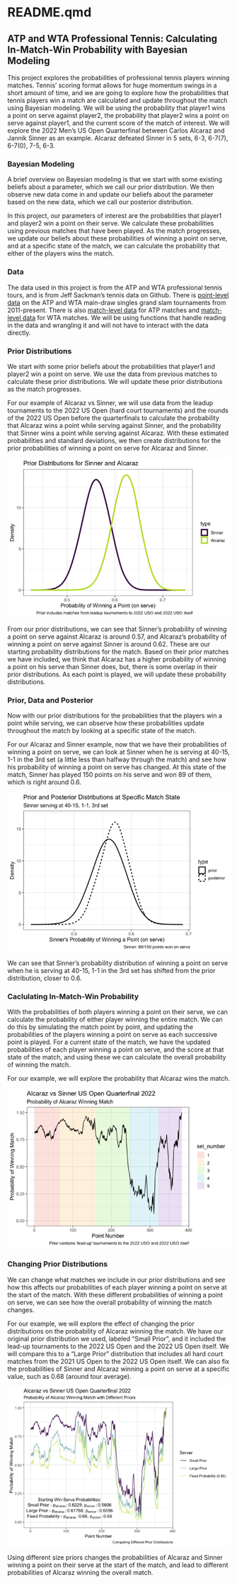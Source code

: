 # README.qmd


## ATP and WTA Professional Tennis: Calculating In-Match-Win Probability with Bayesian Modeling

This project explores the probabilities of professional tennis players
winning matches. Tennis’ scoring format allows for huge momentum swings
in a short amount of time, and we are going to explore how the
probabilities that tennis players win a match are calculated and update
throughout the match using Bayesian modeling. We will be using the
probability that player1 wins a point on serve against player2, the
probability that player2 wins a point on serve against player1, and the
current score of the match of interest. We will explore the 2022 Men’s
US Open Quarterfinal between Carlos Alcaraz and Jannik Sinner as an
example. Alcaraz defeated Sinner in 5 sets, 6-3, 6-7(7), 6-7(0), 7-5,
6-3.

### Bayesian Modeling

A brief overview on Bayesian modeling is that we start with some
existing beliefs about a parameter, which we call our prior
distribution. We then observe new data come in and update our beliefs
about the parameter based on the new data, which we call our posterior
distribution.

In this project, our parameters of interest are the probabilities that
player1 and player2 win a point on their serve. We calculate these
probabilities using previous matches that have been played. As the match
progresses, we update our beliefs about these probabilities of winning a
point on serve, and at a specific state of the match, we can calculate
the probability that either of the players wins the match.

### Data

The data used in this project is from the ATP and WTA professional
tennis tours, and is from Jeff Sackman’s tennis data on Github. There is
[point-level
data](https://github.com/JeffSackmann/tennis_slam_pointbypoint) on the
ATP and WTA main-draw singles grand slam tournaments from 2011-present.
There is also [match-level
data](https://github.com/JeffSackmann/tennis_atp) for ATP matches and
[match-level data](https://github.com/JeffSackmann/tennis_wta) for WTA
matches. We will be using functions that handle reading in the data and
wrangling it and will not have to interact with the data directly.

### Prior Distributions

We start with some prior beliefs about the probabilities that player1
and player2 win a point on serve. We use the data from previous matches
to calculate these prior distributions. We will update these prior
distributions as the match progresses.

For our example of Alcaraz vs Sinner, we will use data from the leadup
tournaments to the 2022 US Open (hard court tournaments) and the rounds
of the 2022 US Open before the quarterfinals to calculate the
probability that Alcaraz wins a point while serving against Sinner, and
the probability that Sinner wins a point while serving against Alcaraz.
With these estimated probabilities and standard deviations, we then
create distributions for the prior probabilities of winning a point on
serve for Alcaraz and Sinner.

![](README_files/figure-commonmark/unnamed-chunk-4-1.png)

From our prior distributions, we can see that Sinner’s probability of
winning a point on serve against Alcaraz is around 0.57, and Alcaraz’s
probability of winning a point on serve against Sinner is around 0.62.
These are our starting probability distributions for the match. Based on
their prior matches we have included, we think that Alcaraz has a higher
probability of winning a point on his serve than Sinner does, but, there
is some overlap in their prior distributions. As each point is played,
we will update these probability distributions.

### Prior, Data and Posterior

Now with our prior distributions for the probabilities that the players
win a point while serving, we can observe how these probabilities update
throughout the match by looking at a specific state of the match.

For our Alcaraz and Sinner example, now that we have their probabilities
of winning a point on serve, we can look at Sinner when he is serving at
40-15, 1-1 in the 3rd set (a little less than halfway through the match)
and see how his probability of winning a point on serve has changed. At
this state of the match, Sinner has played 150 points on his serve and
won 89 of them, which is right around 0.6.

![](README_files/figure-commonmark/unnamed-chunk-6-1.png)

We can see that Sinner’s probability distribution of winning a point on
serve when he is serving at 40-15, 1-1 in the 3rd set has shifted from
the prior distribution, closer to 0.6.

### Caclulating In-Match-Win Probability

With the probabilities of both players winning a point on their serve,
we can calculate the probability of either player winning the entire
match. We can do this by simulating the match point by point, and
updating the probabilities of the players winning a point on serve as
each successive point is played. For a current state of the match, we
have the updated probabilities of each player winning a point on serve,
and the score at that state of the match, and using these we can
calculate the overall probability of winning the match.

For our example, we will explore the probability that Alcaraz wins the
match.

![](README_files/figure-commonmark/unnamed-chunk-9-1.png)

### Changing Prior Distributions

We can change what matches we include in our prior distributions and see
how this affects our probabilities of each player winning a point on
serve at the start of the match. With these different probabilities of
winning a point on serve, we can see how the overall probability of
winning the match changes.

For our example, we will explore the effect of changing the prior
distributions on the probability of Alcaraz winning the match. We have
our original prior distribution we used, labeled “Small Prior”, and it
included the lead-up tournaments to the 2022 US Open and the 2022 US
Open itself. We will compare this to a “Large Prior” distribution that
includes all hard court matches from the 2021 US Open to the 2022 US
Open itself. We can also fix the probabilities of Sinner and Alcaraz
winning a point on serve at a specific value, such as 0.68 (around tour
average).

![](README_files/figure-commonmark/unnamed-chunk-11-1.png)

Using different size priors changes the probabilities of Alcaraz and
Sinner winning a point on their serve at the start of the match, and
lead to different probabilities of Alcaraz winning the overall match.
